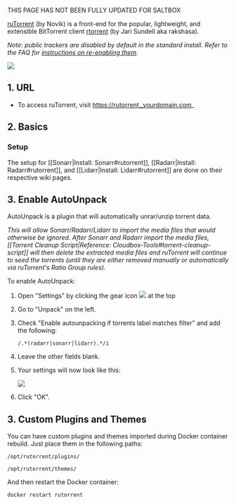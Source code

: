 THIS PAGE HAS NOT BEEN FULLY UPDATED FOR SALTBOX

[ruTorrent](https://github.com/Novik/ruTorrent) (by Novik) is a front-end for the popular, lightweight, and extensible BitTorrent client [rtorrent](https://github.com/rakshasa/rtorrent) (by Jari Sundell aka rakshasa).

_Note: public trackers are disabled by default in the standard install.  Refer to the FAQ for [instructions on re-enabling them](https://github.com/Cloudbox/Cloudbox/wiki/FAQ#enable-access-to-public-torrent-trackers)._

![](https://i.imgur.com/30dxlTc.png)

## 1. URL

- To access ruTorrent, visit https://rutorrent._yourdomain.com_

## 2. Basics

### Setup

The setup for [[Sonarr|Install: Sonarr#rutorrent]], [[Radarr|Install: Radarr#rutorrent]], and [[Lidarr|Install: Lidarr#rutorrent]] are done on their respective wiki pages.

## 3. Enable AutoUnpack

AutoUnpack is a plugin that will automatically unrar/unzip torrent data. 

_This will allow Sonarr/Radarr/Lidarr to import the media files that would otherwise be ignored. After Sonarr and Radarr import the media files, [[Torrent Cleanup Script|Reference: Cloudbox-Tools#torrent-cleanup-script]] will then delete the extracted media files and ruTorrent will continue to seed the torrents (until they are either removed manually or automatically via ruTorrent's Ratio Group rules)._

To enable AutoUnpack:

1. Open "Settings" by clicking the gear icon ![](https://github.com/Novik/ruTorrent/wiki/images/icon06settings.png) at the top

1. Go to "Unpack" on the left. 

1. Check "Enable autounpacking if torrents label matches filter" and add the following:

   ```
   /.*(radarr|sonarr|lidarr).*/i
   ```

1. Leave the other fields blank. 

1. Your settings will now look like this:

   ![](https://i.imgur.com/LqE16E1.png)

1. Click "OK". 


## 3. Custom Plugins and Themes

You can have custom plugins and themes imported during Docker container rebuild. Just place them in the following paths:

```
/opt/rutorrent/plugins/
```

```
/opt/rutorrent/themes/
```

And then restart the Docker container:

```
docker restart rutorrent
```
